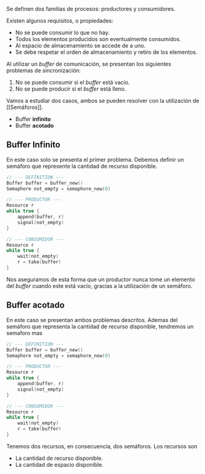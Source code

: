 Se definen dos familias de procesos: productores y consumidores.

Existen algunos requisitos, o propiedades:

- No se puede consumir lo que no hay.
- Todos los elementos producidos son eventualmente consumidos.
- Al espacio de almacenamiento se accede de a uno.
- Se debe respetar el orden de almacenamiento y retiro de los elementos.

Al utilizar un *buffer* de comunicación, se presentan los siguientes problemas de sincronización:

1. No se puede consumir si el *buffer* está vacío.
2. No se puede producir si el *buffer* está lleno.

Vamos a estudiar dos casos, ambos se pueden resolver con la utilización de [[Semáforos]].

- Buffer **infinito**
- Buffer **acotado**

## Buffer Infinito

En este caso solo se presenta el primer problema. Debemos definir un semáforo que represente la cantidad de recurso disponible.

```C
// --- DEFINITION ---
Buffer buffer = buffer_new()
Semaphore not_empty = semaphore_new(0)
```

```C 
// --- PRODUCTOR ---
Resource r
while true {
	append(buffer, r)
	signal(not_empty)
}
```

```C
// --- CONSUMIDOR ---
Resource r
while true {
	wait(not_empty)
	r = take(buffer)
}
```

Nos aseguramos de esta forma que un productor nunca tome un elemento del *buffer* cuando este está vacío, gracias a la utilización de un semáforo.

## Buffer acotado

En este caso se presentan ambos problemas descritos. Ademas del semáforo que representa la cantidad de recurso disponible, tendremos un semaforo mas

```C
// --- DEFINITION ---
Buffer buffer = buffer_new()
Semaphore not_empty = semaphore_new(0)
```

```C 
// --- PRODUCTOR ---
Resource r
while true {
	append(buffer, r)
	signal(not_empty)
}
```

```C
// --- CONSUMIDOR ---
Resource r
while true {
	wait(not_empty)
	r = take(buffer)
}
```

Tenemos dos recursos, en consecuencia, dos semáforos. Los recursos son

- La cantidad de recurso disponible.
- La cantidad de espacio disponible.
